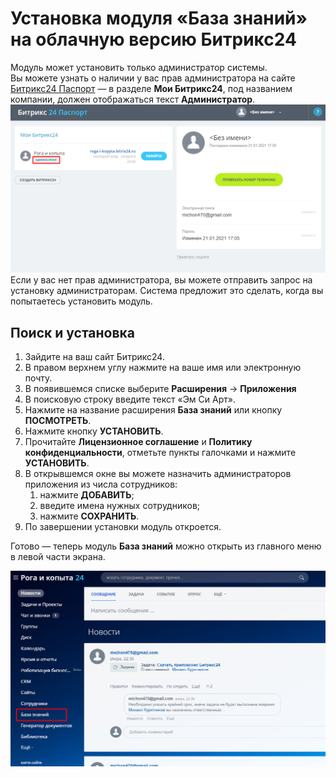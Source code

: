 # Установка модуля «База знаний» на облачную версию Битрикс24

Модуль может установить только администратор системы.  
Вы можете узнать о наличии у вас прав администратора на сайте [Битрикс24&nbsp;Паспорт](https://www.bitrix24.net/) — в разделе **Мои&nbsp;Битрикс24**, под названием компании, должен отображаться текст **Администратор**.  
![passport page](./passport_screen.png)
Если у вас нет прав администратора, вы можете отправить запрос на установку администраторам. Система предложит это сделать, когда вы попытаетесь установить модуль.

## Поиск и установка
1. Зайдите на ваш сайт Битрикс24.
2. В правом верхнем углу нажмите на ваше имя или электронную почту.
3. В появившемся списке выберите **Расширения** → **Приложения**
4. В поисковую строку введите текст «Эм Си Арт».
5. Нажмите на название расширения **База знаний** или кнопку **ПОСМОТРЕТЬ**.
6. Нажмите кнопку **УСТАНОВИТЬ**.
7. Прочитайте **Лицензионное соглашение** и **Политику конфиденциальности**, отметьте пункты галочками и нажмите **УСТАНОВИТЬ**.
8. В открывшемся окне вы можете назначить администраторов приложения из числа сотрудников:  
    1. нажмите **ДОБАВИТЬ**;
    2. введите имена нужных сотрудников;
    3. нажмите **СОХРАНИТЬ**.
9. По завершении установки модуль откроется.

Готово — теперь модуль **База знаний** можно открыть из главного меню в левой части экрана.

![result screen](./final_screen.png)
